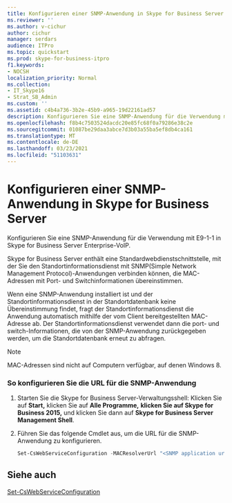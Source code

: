 ```yaml
---
title: Konfigurieren einer SNMP-Anwendung in Skype for Business Server
ms.reviewer: ''
ms.author: v-cichur
author: cichur
manager: serdars
audience: ITPro
ms.topic: quickstart
ms.prod: skype-for-business-itpro
f1.keywords:
- NOCSH
localization_priority: Normal
ms.collection:
- IT_Skype16
- Strat_SB_Admin
ms.custom: ''
ms.assetid: c4b4a736-3b2e-45b9-a965-19d22161ad57
description: Konfigurieren Sie eine SNMP-Anwendung für die Verwendung mit E9-1-1 in Skype for Business Server Enterprise-VoIP.
ms.openlocfilehash: f8b4c7503524dacdc20e85fc68f0a79286e38c2e
ms.sourcegitcommit: 01087be29daa3abce7d3b03a55ba5ef8db4ca161
ms.translationtype: MT
ms.contentlocale: de-DE
ms.lasthandoff: 03/23/2021
ms.locfileid: "51103631"
---
```

# <a name="configure-an-snmp-application-in-skype-for-business-server"></a>Konfigurieren einer SNMP-Anwendung in Skype for Business Server
 
Konfigurieren Sie eine SNMP-Anwendung für die Verwendung mit E9-1-1 in Skype for Business Server Enterprise-VoIP. 
  
Skype for Business Server enthält eine Standardwebdienstschnittstelle, mit der Sie den Standortinformationsdienst mit SNMP(Simple Network Management Protocol)-Anwendungen verbinden können, die MAC-Adressen mit Port- und Switchinformationen übereinstimmen. 
  
Wenn eine SNMP-Anwendung installiert ist und der Standortinformationsdienst in der Standortdatenbank keine Übereinstimmung findet, fragt der Standortinformationsdienst die Anwendung automatisch mithilfe der vom Client bereitgestellten MAC-Adresse ab. Der Standortinformationsdienst verwendet dann die port- und switch-Informationen, die von der SNMP-Anwendung zurückgegeben werden, um die Standortdatenbank erneut zu abfragen.
  
> [!NOTE]
> MAC-Adressen sind nicht auf Computern verfügbar, auf denen Windows 8. 
  
### <a name="to-configure-the-snmp-application-url"></a>So konfigurieren Sie die URL für die SNMP-Anwendung

1.  Starten Sie die Skype for Business Server-Verwaltungsshell: Klicken Sie auf **Start,** klicken Sie auf **Alle Programme,** **klicken Sie auf Skype for Business 2015,** und klicken Sie dann auf **Skype for Business Server Management Shell**.
    
2. Führen Sie das folgende Cmdlet aus, um die URL für die SNMP-Anwendung zu konfigurieren. 
    
   ```powershell
   Set-CsWebServiceConfiguration -MACResolverUrl "<SNMP application url>" 
   ```

## <a name="see-also"></a>Siehe auch

[Set-CsWebServiceConfiguration](/powershell/module/skype/set-cswebserviceconfiguration?view=skype-ps)